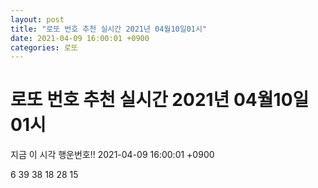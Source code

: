 ```yaml
---
layout: post
title: "로또 번호 추천 실시간 2021년 04월10일01시"
date: 2021-04-09 16:00:01 +0900
categories: 로또
---
```


# 로또 번호 추천 실시간 2021년 04월10일01시

지금 이 시각 행운번호!! 2021-04-09 16:00:01 +0900

 6  39  38  18  28  15 


